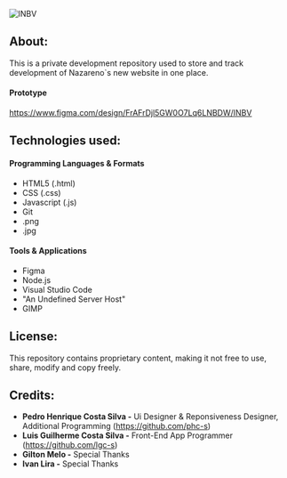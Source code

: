 ![INBV](https://github.com/user-attachments/assets/fa5fe2e3-dfd0-4bef-8987-2edabcc720d9)

## About:

This is a private development repository used to store and track development of Nazareno`s new website in one place.

#### Prototype

https://www.figma.com/design/FrAFrDjl5GW0O7Lq6LNBDW/INBV

## Technologies used:

#### Programming Languages & Formats
+ HTML5 (.html)
+ CSS (.css)
+ Javascript (.js)
+ Git
+ .png
+ .jpg
  
#### Tools & Applications
+ Figma
+ Node.js
+ Visual Studio Code
+ "An Undefined Server Host"
+ GIMP

## License:

This repository contains proprietary content, making it not free to use, share, modify and copy freely.

## Credits:

- **Pedro Henrique Costa Silva -** Ui Designer & Reponsiveness Designer, Additional Programming (https://github.com/phc-s)
- **Luis Guilherme Costa Silva -** Front-End App Programmer (https://github.com/lgc-s)
- **Gilton Melo -** Special Thanks
- **Ivan Lira -** Special Thanks
